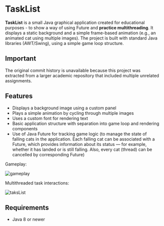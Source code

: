 # TaskList

**TaskList** is a small Java graphical application created for educational purposes - to show a way of using Future and **practice multithreading**. It displays a static background and a simple frame-based animation (e.g., an animated cat using multiple images). The project is built with standard Java libraries (AWT/Swing), using a simple game loop structure.

## Important

The original commit history is unavailable because this project was extracted from a larger academic repository that included multiple unrelated assignments.

## Features

- Displays a background image using a custom panel
- Plays a simple animation by cycling through multiple images
- Uses a custom font for rendering text
- Basic application structure with separation into game loop and rendering components
- Use of Java Future for tracking game logic (to manage the state of falling cats in the application. Each falling cat can be associated with a Future, which provides information about its status — for example, whether it has landed or is still falling. Also, every cat (thread) can be cancelled by corresponding Future)

Gameplay:

![gameplay](https://github.com/user-attachments/assets/9d4bb4a5-d498-4a76-85eb-3de560cbf975)

Multithreaded task interactions:

![taksList](https://github.com/user-attachments/assets/e696b900-8a0f-44fa-a7ab-ec384f91db6c)


## Requirements

- Java 8 or newer
